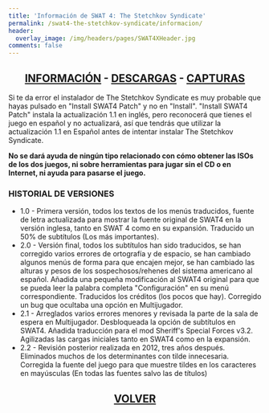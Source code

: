 ```yaml
---
title: 'Información de SWAT 4: The Stetchkov Syndicate'
permalink: /swat4-the-stetchkov-syndicate/informacion/
header:
  overlay_image: /img/headers/pages/SWAT4XHeader.jpg
comments: false
---
```

<h2 style="text-align: center;"><strong><a href="/swat4-the-stetchkov-syndicate/informacion/">INFORMACIÓN</a> - <a href="/swat4-the-stetchkov-syndicate/descargar/">DESCARGAS</a> - <a href="/swat4-the-stetchkov-syndicate/capturas/">CAPTURAS</a></strong></h2>

Si te da error el instalador de The Stetchkov Syndicate es muy probable que hayas pulsado 
en "Install SWAT4 Patch" y no en "Install". "Install SWAT4 Patch" instala la actualización 
1.1 en inglés, pero reconocerá que tienes el juego en español y no actualizará, así que 
tendrás que utilizar la actualización 1.1 en Español antes de intentar instalar The Stetchkov 
Syndicate.

**No se dará ayuda de ningún tipo relacionado con cómo obtener las ISOs de los dos juegos, 
ni sobre herramientas para jugar sin el CD o en Internet, ni ayuda para pasarse el juego.**

### HISTORIAL DE VERSIONES

* 1.0 - Primera versión, todos los textos de los menús traducidos, fuente de letra actualizada 
para mostrar la fuente original de SWAT4 en la versión inglesa, tanto en SWAT 4 como en su 
expansión. Traducido un 50% de subtítulos (Los más importantes).  
* 2.0 - Versión final, todos los subtítulos han sido traducidos, se han corregido varios errores 
de ortografía y de espacio, se han cambiado algunos menús de forma para que encajen mejor, se 
han cambiado las alturas y pesos de los sospechosos/rehenes del sistema americano al español. 
Añadida una pequeña modificación al SWAT4 original para que se pueda leer la palabra completa 
"Configuración" en su menú correspondiente. Traducidos los créditos (los pocos que hay). 
Corregido un bug que ocultaba una opción en Multijugador.  
* 2.1 - Arreglados varios errores menores y revisada la parte de la sala de espera en Multijugador. 
Desbloqueada la opción de subtítulos en SWAT4. Añadida traducción para el mod Sheriff's Special 
Forces v3.2. Agilizadas las cargas iniciales tanto en SWAT4 como en la expansión.  
* 2.2 - Revisión posterior realizada en 2012, tres años después. Eliminados muchos de los 
determinantes con tilde innecesaria. Corregida la fuente del juego para que muestre tildes en 
los caracteres en mayúsculas (En todas las fuentes salvo las de títulos)

<h2 style="text-align: center;"><strong><a href="/swat4-the-stetchkov-syndicate/">VOLVER</a></strong></h2>


